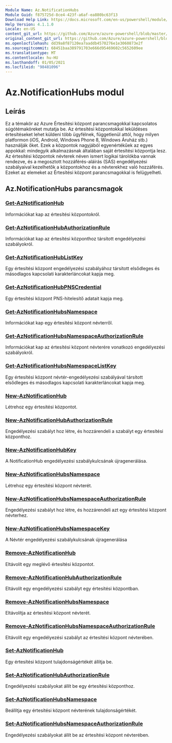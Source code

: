 ```yaml
---
Module Name: Az.NotificationHubs
Module Guid: f875725d-8ce4-423f-a6af-ea880bc63f13
Download Help Link: https://docs.microsoft.com/en-us/powershell/module/az.notificationhubs
Help Version: 4.1.1.0
Locale: en-US
content_git_url: https://github.com/Azure/azure-powershell/blob/master/src/NotificationHubs/NotificationHubs/help/Az.NotificationHubs.md
original_content_git_url: https://github.com/Azure/azure-powershell/blob/master/src/NotificationHubs/NotificationHubs/help/Az.NotificationHubs.md
ms.openlocfilehash: dd39a8f87120ea7aaddb4570276e1e3060873e2f
ms.sourcegitcommit: 68451baa389791703e666d95469602c5652609ee
ms.translationtype: MT
ms.contentlocale: hu-HU
ms.lasthandoff: 01/05/2021
ms.locfileid: "98481096"
---
```

# Az.NotificationHubs modul
## Leírás
Ez a témakör az Azure Értesítési központ parancsmagokkal kapcsolatos súgótémaköreket mutatja be. Az értesítési központokkal leküldéses értesítéseket lehet küldeni több ügyfélnek, függetlenül attól, hogy milyen platformon (iOS, Android, Windows Phone 8, Windows Áruház stb.) használják őket. Ezek a központok nagyjából egyenértékűek az egyes appokkal: mindegyik alkalmazásnak általában saját értesítési központja lesz. Az értesítési központok névterek néven ismert logikai tárolókba vannak rendezve, és a megosztott hozzáférés-aláírás (SAS) engedélyezési szabályaival kezelhetők a központokhoz és a névterekhez való hozzáférés. Ezeket az elemeket az Értesítési központ parancsmagokkal is felügyelheti.

## Az.NotificationHubs parancsmagok
### [Get-AzNotificationHub](Get-AzNotificationHub.md)
Információkat kap az értesítési központokról.

### [Get-AzNotificationHubAuthorizationRule](Get-AzNotificationHubAuthorizationRule.md)
Információkat kap az értesítési központhoz társított engedélyezési szabályokról.

### [Get-AzNotificationHubListKey](Get-AzNotificationHubListKey.md)
Egy értesítési központ engedélyezési szabályához társított elsődleges és másodlagos kapcsolati karakterláncokat kapja meg.

### [Get-AzNotificationHubPNSCredential](Get-AzNotificationHubPNSCredential.md)
Egy értesítési központ PNS-hitelesítő adatait kapja meg.

### [Get-AzNotificationHubsNamespace](Get-AzNotificationHubsNamespace.md)
Információkat kap egy értesítési központ névterről.

### [Get-AzNotificationHubsNamespaceAuthorizationRule](Get-AzNotificationHubsNamespaceAuthorizationRule.md)
Információkat kap az értesítési központ névterére vonatkozó engedélyezési szabályokról.

### [Get-AzNotificationHubsNamespaceListKey](Get-AzNotificationHubsNamespaceListKey.md)
Egy értesítési központ névtér-engedélyezési szabályával társított elsődleges és másodlagos kapcsolati karakterláncokat kapja meg.

### [New-AzNotificationHub](New-AzNotificationHub.md)
Létrehoz egy értesítési központot.

### [New-AzNotificationHubAuthorizationRule](New-AzNotificationHubAuthorizationRule.md)
Engedélyezési szabályt hoz létre, és hozzárendeli a szabályt egy értesítési központhoz.

### [New-AzNotificationHubKey](New-AzNotificationHubKey.md)
A NotificationHub engedélyezési szabálykulcsának újragenerálása.

### [New-AzNotificationHubsNamespace](New-AzNotificationHubsNamespace.md)
Létrehoz egy értesítési központ névterét.

### [New-AzNotificationHubsNamespaceAuthorizationRule](New-AzNotificationHubsNamespaceAuthorizationRule.md)
Engedélyezési szabályt hoz létre, és hozzárendeli azt egy értesítési központ névterhez.

### [New-AzNotificationHubsNamespaceKey](New-AzNotificationHubsNamespaceKey.md)
A Névtér engedélyezési szabálykulcsának újragenerálása

### [Remove-AzNotificationHub](Remove-AzNotificationHub.md)
Eltávolít egy meglévő értesítési központot.

### [Remove-AzNotificationHubAuthorizationRule](Remove-AzNotificationHubAuthorizationRule.md)
Eltávolít egy engedélyezési szabályt egy értesítési központban.

### [Remove-AzNotificationHubsNamespace](Remove-AzNotificationHubsNamespace.md)
Eltávolítja az értesítési központ névterét.

### [Remove-AzNotificationHubsNamespaceAuthorizationRule](Remove-AzNotificationHubsNamespaceAuthorizationRule.md)
Eltávolít egy engedélyezési szabályt az értesítési központ névterében.

### [Set-AzNotificationHub](Set-AzNotificationHub.md)
Egy értesítési központ tulajdonságértékét állítja be.

### [Set-AzNotificationHubAuthorizationRule](Set-AzNotificationHubAuthorizationRule.md)
Engedélyezési szabályokat állít be egy értesítési központhoz.

### [Set-AzNotificationHubsNamespace](Set-AzNotificationHubsNamespace.md)
Beállítja egy értesítési központ névterének tulajdonságértékét.

### [Set-AzNotificationHubsNamespaceAuthorizationRule](Set-AzNotificationHubsNamespaceAuthorizationRule.md)
Engedélyezési szabályokat állít be az értesítési központ névterében.

